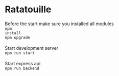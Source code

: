 # Ratatouille

Before the start make sure you installed all modules<br>
<code>npm install</code>
<br>
<code>npm upgrade</code>
<br>
<br>
Start development server
<br>
<code>npm run start</code>
<br>
<br>
Start express api
<br>
<code>npm run backend</code>
